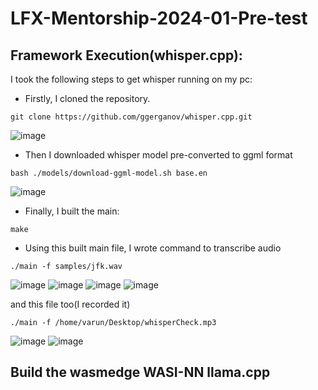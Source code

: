 # LFX-Mentorship-2024-01-Pre-test
## Framework Execution(whisper.cpp):
I took the following steps to get whisper running on my pc:
- Firstly, I cloned the repository.
 ```
git clone https://github.com/ggerganov/whisper.cpp.git
```
![image](https://github.com/Wck-iipi/LFX-Mentorship-2024-01-Pre-test/assets/110763795/82a1da00-6d84-4983-81e1-0de690ad7134)

- Then I downloaded whisper model pre-converted to ggml format
 ```
bash ./models/download-ggml-model.sh base.en
```
![image](https://github.com/Wck-iipi/LFX-Mentorship-2024-01-Pre-test/assets/110763795/220bd4f2-6285-4e65-9f37-dc1419e1e982)


- Finally, I built the main:
 ```
 make
 ```
- Using this built main file, I wrote command to transcribe audio
 ```
./main -f samples/jfk.wav
```
![image](https://github.com/Wck-iipi/LFX-Mentorship-2024-01-Pre-test/assets/110763795/93bbae82-27c6-428f-ba03-5c245d220a28)
![image](https://github.com/Wck-iipi/LFX-Mentorship-2024-01-Pre-test/assets/110763795/179a92f2-dd68-442f-8b78-98a6e47e6beb)
![image](https://github.com/Wck-iipi/LFX-Mentorship-2024-01-Pre-test/assets/110763795/8d4f71ca-3ee9-47b5-a466-500f146c8694)
![image](https://github.com/Wck-iipi/LFX-Mentorship-2024-01-Pre-test/assets/110763795/d24c758c-d86a-4c29-9320-e194c9967c17)


and this file too(I recorded it)
 ```
 ./main -f /home/varun/Desktop/whisperCheck.mp3
```
![image](https://github.com/Wck-iipi/LFX-Mentorship-2024-01-Pre-test/assets/110763795/65bfda00-386d-41b0-b601-f633477a964e)
![image](https://github.com/Wck-iipi/LFX-Mentorship-2024-01-Pre-test/assets/110763795/43045058-630f-464d-96c9-3c8fbb12fffb)

## Build the wasmedge WASI-NN llama.cpp

